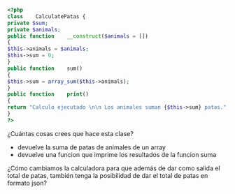 ```php
<?php
class    CalculatePatas {
private $sum;
private $animals;
public function    __construct($animals = [])
{
$this->animals = $animals;
$this->sum = 0;
}
public function    sum()
{
$this->sum = array_sum($this->animals);
}
public function    print()
{
return "Calculo ejecutado \n\n Los animales suman {$this->sum} patas."; }
}
?>
```
¿Cuántas cosas crees que hace esta clase?
 - devuelve la suma de patas de animales de un array 
 - devuelve una funcion que imprime los resultados de la funcion suma
  
¿Cómo cambiamos la calculadora para que además de dar como salida el total de patas, también tenga la posibilidad de dar el total de patas en formato json?
